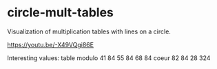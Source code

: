 # circle-mult-tables
Visualization of multiplication tables with lines on a circle.

https://youtu.be/-X49VQgi86E

Interesting values:
table modulo
41 84
55 84
68 84 coeur
82 84
28 324
